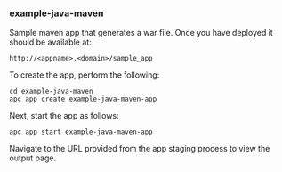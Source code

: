 ### example-java-maven

Sample maven app that generates a war file. Once you have deployed it should be available at:

`http://<appname>.<domain>/sample_app`

To create the app, perform the following:

```
cd example-java-maven
apc app create example-java-maven-app
```

Next, start the app as follows:

```
apc app start example-java-maven-app
```

Navigate to the URL provided from the app staging process to view the output page.